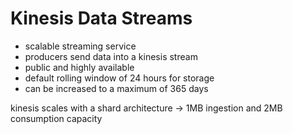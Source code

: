 # Kinesis Data Streams
- scalable streaming service 
- producers send data into a kinesis stream
- public and highly available 
- default rolling window of 24 hours for storage
- can be increased to a maximum of 365 days 

kinesis scales with a shard architecture -> 1MB ingestion and 2MB consumption capacity 
